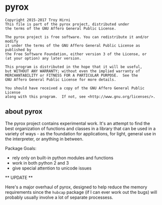 
# pyrox

    
    Copyright 2015-2017 Troy Hirni
    This file is part of the pyrox project, distributed under
    the terms of the GNU Affero General Public License.
    
    The pyrox project is free software. You can redistribute it and/or modify
    it under the terms of the GNU Affero General Public License as published by
    the Free Software Foundation, either version 3 of the License, or
    (at your option) any later version.
    
    This program is distributed in the hope that it will be useful,
    but WITHOUT ANY WARRANTY; without even the implied warranty of
    MERCHANTABILITY or FITNESS FOR A PARTICULAR PURPOSE.  See the
    GNU Affero General Public License for more details.
    
    You should have received a copy of the GNU Affero General Public License
    along with this program.  If not, see <http://www.gnu.org/licenses/>.
    


## about pyrox

The pyrox project contains experimental work. It's an attempt to find
the best organization of functions and classes in a library that can
be used in a variety of ways - as the foundation for applications,
for light, general use in the interpreter, or anything in between.

Package Goals:
 * rely only on built-in python modules and functions
 * work in both python 2 and 3
 * give special attention to unicode issues



** UPDATE **

Here's a major overhaul of pyrox, designed to help reduce the memory
requirements since the `hubcap` package (if I can ever work out the
bugs) will probably usually involve a lot of separate processess.


